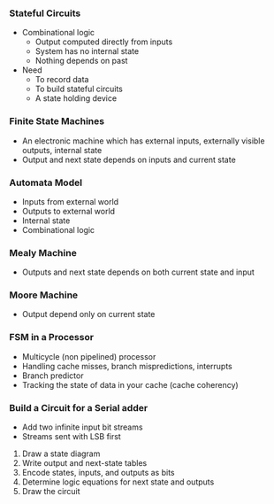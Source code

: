### Stateful Circuits
- Combinational logic
	- Output computed directly from inputs
	- System has no internal state
	- Nothing depends on past
- Need
	- To record data
	- To build stateful circuits
	- A state holding device

### Finite State Machines
- An electronic machine which has external inputs, externally visible outputs, internal state
- Output and next state depends on inputs and current state
### Automata Model
- Inputs from external world
- Outputs to external world
- Internal state
- Combinational logic

### Mealy Machine
- Outputs and next state depends on both current state and input

### Moore Machine
- Output depend only on current state
### FSM in a Processor
- Multicycle (non pipelined) processor
- Handling cache misses, branch mispredictions, interrupts
- Branch predictor
- Tracking the state of data in your cache (cache coherency)

### Build a Circuit for a Serial adder
- Add two infinite input bit streams
- Streams sent with LSB first
1. Draw a state diagram
2. Write output and next-state tables
3. Encode states, inputs, and outputs as bits
4. Determine logic equations for next state and outputs
5. Draw the circuit